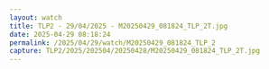 ```yaml
---
layout: watch
title: TLP2 - 29/04/2025 - M20250429_081824_TLP_2T.jpg
date: 2025-04-29 08:18:24
permalink: /2025/04/29/watch/M20250429_081824_TLP_2
capture: TLP2/2025/202504/20250428/M20250429_081824_TLP_2T.jpg
---
```

